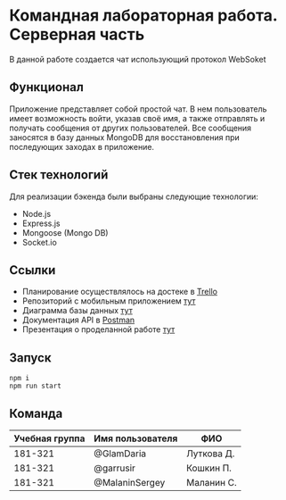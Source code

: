 # Командная лабораторная работа. Серверная часть
В данной работе создается чат использующий протокол WebSoket

## Функционал
Приложение представляет собой простой чат. В нем пользователь имеет возможность войти, указав своё имя, а также отправлять и получать сообщения от других пользователей.
Все сообщения заносятся в базу данных MongoDB для восстановления при последующих заходах в приложение.

## Стек технологий
Для реализации бэкенда были выбраны следующие технологии:
- Node.js
- Express.js
- Mongoose (Mongo DB)
- Socket.io

## Ссылки
 - Планирование осуществлялось на достеке в [Trello](https://trello.com/b/YbA620dO/%D0%B7%D0%B0%D0%B4%D0%B0%D1%87%D0%B8)  
 - Репозиторий с мобильным приложением [тут](https://github.com/Garrusir/ws-chat-client)   
 - Диаграмма базы данных [тут](https://drive.google.com/file/d/18ya83fA3wWTw0w327sO2-jQ4g20fZDi3/view?usp=sharing)  
 - Документация API в [Postman](https://documenter.getpostman.com/view/12265159/TVzNJKvJ)
 - Презентация о проделанной работе [тут](https://docs.google.com/presentation/d/12DdWBth5RziM9QOaTZ1Liepen_Io6fJreL0GM2kxPnM/edit?usp=sharing)

## Запуск
    npm i
    npm run start

## Команда
| Учебная группа | Имя пользователя | ФИО        |
| -------------- | ---------------- | ---------- |
| 181-321        | @GlamDaria       | Луткова Д. |
| 181-321        | @garrusir        | Кошкин П.  |
| 181-321        | @MalaninSergey   | Маланин С. |



